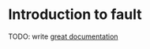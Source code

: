 # Introduction to fault

TODO: write [great documentation](http://jacobian.org/writing/what-to-write/)
